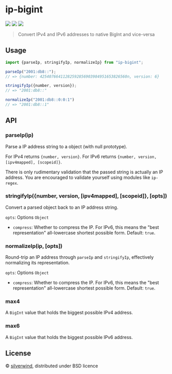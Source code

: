 # ip-bigint
[![](https://img.shields.io/npm/v/ip-bigint.svg?style=flat)](https://www.npmjs.org/package/ip-bigint) [![](https://img.shields.io/npm/dm/ip-bigint.svg)](https://www.npmjs.org/package/ip-bigint) [![](https://img.shields.io/bundlephobia/minzip/ip-bigint.svg)](https://bundlephobia.com/package/ip-bigint)

> Convert IPv4 and IPv6 addresses to native BigInt and vice-versa

## Usage

```js
import {parseIp, stringifyIp, normalizeIp} from "ip-bigint";

parseIp("2001:db8::");
// => {number: 42540766411282592856903984951653826560n, version: 6}

stringifyIp({number, version});
// => "2001:db8::"

normalizeIp("2001:db8::0:0:1")
// => "2001:db8::1"

```

## API

### parseIp(ip)

Parse a IP address string to a object (with null prototype).

For IPv4 returns `{number, version}`.
For IPv6 returns `{number, version, [ipv4mapped], [scopeid]}`.

There is only rudimentary validation that the passed string is actually an IP address. You are encouraged to validate yourself using modules like `ip-regex`.

### stringifyIp({number, version, [ipv4mapped], [scopeid]}, [opts])

Convert a parsed object back to an IP address string.

`opts`: Options `Object`
  - `compress`: Whether to compress the IP. For IPv6, this means the "best representation" all-lowercase shortest possible form. Default: `true`.

### normalizeIp(ip, [opts])

Round-trip an IP address through `parseIp` and `stringifyIp`, effectively normalizing its representation.

`opts`: Options `Object`
  - `compress`: Whether to compress the IP. For IPv6, this means the "best representation" all-lowercase shortest possible form. Default: `true`.

### max4

A `BigInt` value that holds the biggest possible IPv4 address.

### max6

A `BigInt` value that holds the biggest possible IPv6 address.

## License

© [silverwind](https://github.com/silverwind), distributed under BSD licence
